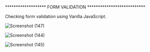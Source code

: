 ******************* FORM VALIDATION ***************************

Checking form validation using Vanilla JavaScript.

![Screenshot (147)](https://user-images.githubusercontent.com/41740009/106102153-f7fb5680-6164-11eb-81c2-9f39d2f554ac.png)

![Screenshot (144)](https://user-images.githubusercontent.com/41740009/106102137-f336a280-6164-11eb-9766-9194ff70baa7.png)

![Screenshot (145)](https://user-images.githubusercontent.com/41740009/106102158-f9c51a00-6164-11eb-9ed0-3ccea00dd035.png)
